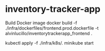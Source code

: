 # inventory-tracker-app

Build Docker image
docker build -f ./infra/dockerfiles/frontend.prod.dockerfile -t alvinlucillo/inventorytrackerapp_frontend .

kubectl apply -f ./infra/k8s/.
minikube start

